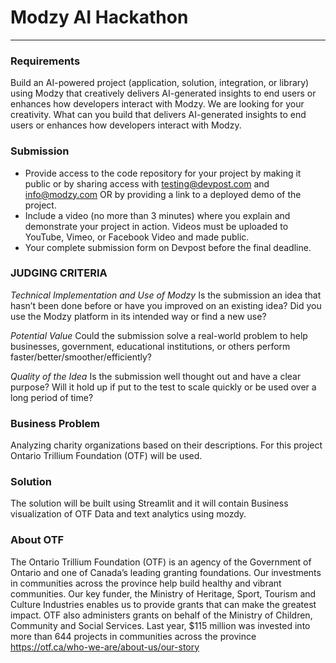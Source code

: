 # Modzy AI Hackathon
***

### Requirements
 Build an AI-powered project (application, solution, integration, or library) using Modzy that creatively delivers AI-generated insights to end users or enhances how developers interact with Modzy. We are looking for your creativity. What can you build that delivers AI-generated insights to end users or enhances how developers interact with Modzy.

### Submission
- Provide access to the code repository for your project by making it public or by sharing access with testing@devpost.com and info@modzy.com OR by providing a link to a deployed demo of the project.
- Include a video (no more than 3 minutes) where you explain and demonstrate your project in action. Videos must be uploaded to YouTube, Vimeo, or Facebook Video and made public.
- Your complete submission form on Devpost before the final deadline.

### JUDGING CRITERIA

*Technical Implementation and Use of Modzy*
Is the submission an idea that hasn’t been done before or have you improved on an existing idea? Did you use the Modzy platform in its intended way or find a new use?

*Potential Value*
Could the submission solve a real-world problem to help businesses, government, educational institutions, or others perform faster/better/smoother/efficiently?

*Quality of the Idea*
Is the submission well thought out and have a clear purpose? Will it hold up if put to the test to scale quickly or be used over a long period of time?

### Business Problem
Analyzing charity organizations based on their descriptions.  For this project Ontario Trillium Foundation (OTF) will be used.

### Solution
The solution will be built using Streamlit and it will contain Business visualization of OTF Data
and text analytics using mozdy.

### About OTF
The Ontario Trillium Foundation (OTF) is an agency of the Government of Ontario and one of Canada’s leading granting foundations. Our investments in communities across the province help build healthy and vibrant communities. Our key funder, the Ministry of Heritage, Sport, Tourism and Culture Industries enables us to provide grants that can make the greatest impact. OTF also administers grants on behalf of the Ministry of Children, Community and Social Services. Last year, $115 million was invested into more than 644 projects in communities across the province
https://otf.ca/who-we-are/about-us/our-story
